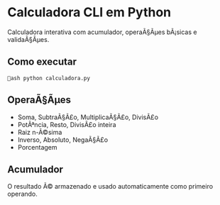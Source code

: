 ﻿# Calculadora CLI em Python

Calculadora interativa com acumulador, operaÃ§Ãµes bÃ¡sicas e validaÃ§Ãµes.

## Como executar

`ash
python calculadora.py
`

## OperaÃ§Ãµes
- Soma, SubtraÃ§Ã£o, MultiplicaÃ§Ã£o, DivisÃ£o
- PotÃªncia, Resto, DivisÃ£o inteira
- Raiz n-Ã©sima
- Inverso, Absoluto, NegaÃ§Ã£o
- Porcentagem

## Acumulador
O resultado Ã© armazenado e usado automaticamente como primeiro operando.

